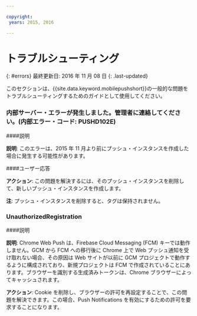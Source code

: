 ```yaml
---

copyright:
 years: 2015, 2016

---
```


# トラブルシューティング
{: #errors}
最終更新日: 2016 年 11 月 08 日
{: .last-updated}

このセクションは、{{site.data.keyword.mobilepushshort}}の一般的な問題をトラブルシューティングするためのガイドとして使用してください。


### 内部サーバー・エラーが発生しました。管理者に連絡してください。(内部エラー・コード: PUSHD102E)

####説明

**説明**: このエラーは、2015 年 11 月より前にプッシュ・インスタンスを作成した場合に発生する可能性があります。  

####ユーザー応答

**アクション**: この問題を解決するには、そのプッシュ・インスタンスを削除して、新しいプッシュ・インスタンスを作成します。

**注**: プッシュ・インスタンスを削除すると、タグは保持されません。


### UnauthorizedRegistration

####説明

**説明**: Chrome Web Push は、Firebase Cloud Messaging (FCM) キーでは動作しません。GCM から FCM への移行後に Chrome 上で Web プッシュ通知を受け取れない場合、その原因は Web サイトが以前に GCM プロジェクトで動作するように構成されており、新規プロジェクトは FCM で作成されていることにあります。ブラウザーを識別する生成済みトークンは、Chrome ブラウザーによってキャッシュされます。

**アクション**: Cookie を削除し、ブラウザーの許可を再設定することで、この問題を解決できます。この場合、Push Notifications を有効にするための許可を要求することになります。 

